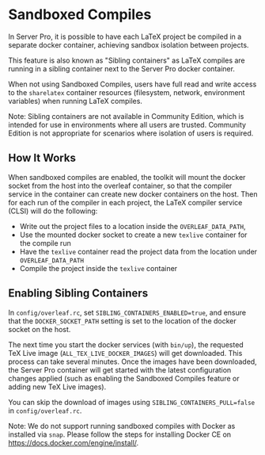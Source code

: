 # Sandboxed Compiles

In Server Pro, it is possible to have each LaTeX project be compiled in a separate docker container, achieving sandbox isolation between projects.

This feature is also known as "Sibling containers" as LaTeX compiles are running in a sibling container next to the Server Pro docker container.

When not using Sandboxed Compiles, users have full read and write access to the `sharelatex` container resources (filesystem, network, environment variables) when running LaTeX compiles.

Note: Sibling containers are not available in Community Edition, which is intended for use in environments where all users are trusted. Community Edition is not appropriate for scenarios where isolation of users is required.

## How It Works

When sandboxed compiles are enabled, the toolkit will mount the docker socket from the host into the overleaf container, so that the compiler service in the container can create new docker containers on the host. Then for each run of the compiler in each project, the LaTeX compiler service (CLSI) will do the following:

- Write out the project files to a location inside the `OVERLEAF_DATA_PATH`, 
- Use the mounted docker socket to create a new `texlive` container for the compile run
- Have the `texlive` container read the project data from the location under `OVERLEAF_DATA_PATH`
- Compile the project inside the `texlive` container


## Enabling Sibling Containers

In `config/overleaf.rc`, set `SIBLING_CONTAINERS_ENABLED=true`, and ensure that the `DOCKER_SOCKET_PATH` setting is set to the location of the docker socket on the host.

The next time you start the docker services (with `bin/up`), the requested TeX Live image (`ALL_TEX_LIVE_DOCKER_IMAGES`) will get downloaded. This process can take several minutes. Once the images have been downloaded, the Server Pro container will get started with the latest configuration changes applied (such as enabling the Sandboxed Compiles feature or adding new TeX Live images).

You can skip the download of images using `SIBLING_CONTAINERS_PULL=false` in `config/overleaf.rc`.

Note: We do not support running sandboxed compiles with Docker as installed via `snap`. Please follow the steps for installing Docker CE on https://docs.docker.com/engine/install/.
